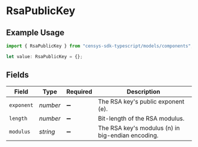 # RsaPublicKey

## Example Usage

```typescript
import { RsaPublicKey } from "censys-sdk-typescript/models/components";

let value: RsaPublicKey = {};
```

## Fields

| Field                                             | Type                                              | Required                                          | Description                                       |
| ------------------------------------------------- | ------------------------------------------------- | ------------------------------------------------- | ------------------------------------------------- |
| `exponent`                                        | *number*                                          | :heavy_minus_sign:                                | The RSA key's public exponent (e).                |
| `length`                                          | *number*                                          | :heavy_minus_sign:                                | Bit-length of the RSA modulus.                    |
| `modulus`                                         | *string*                                          | :heavy_minus_sign:                                | The RSA key's modulus (n) in big-endian encoding. |
